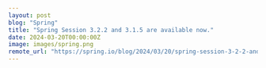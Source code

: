```yaml
---
layout: post
blog: "Spring"
title: "Spring Session 3.2.2 and 3.1.5 are available now."
date: 2024-03-20T00:00:00Z
image: images/spring.png
remote_url: "https://spring.io/blog/2024/03/20/spring-session-3-2-2-and-3-1-5-are-available-now"
---
```

